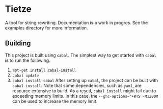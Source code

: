 # Tietze

A tool for string rewriting.
Documentation is a work in progres.
See the examples directory for more information.

## Building

This project is built using `cabal`.
The simplest way to get started with `cabal` is to run the following.
1. `apt-get install cabal-install`
2. `cabal update`
3. `cabal install cabal`
After setting up `cabal`, the project can be built with `cabal install`.
Note that some dependencies, such as `yaml`, are resource extensive to build.
As a resutl, `cabal install` might fail due to exceeding memory limits.
In this case, the `--ghc-options="+RTS -M1200M` can be used to increase the memory limit.
